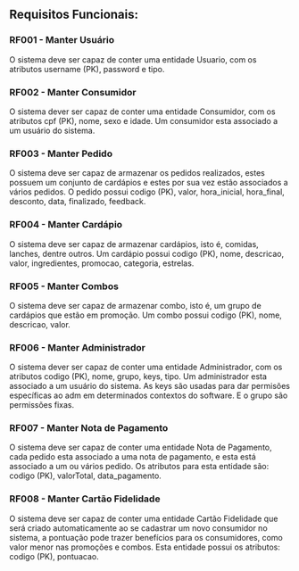 ## Requisitos Funcionais:

### RF001 - Manter Usuário
O sistema deve ser capaz de conter uma entidade Usuario, com os atributos username (PK), password e tipo.


### RF002 - Manter Consumidor
O sistema dever ser capaz de conter uma entidade Consumidor, com os atributos cpf (PK), nome, sexo e idade. Um consumidor esta associado a um usuário do sistema.


### RF003 - Manter Pedido
O sistema deve ser capaz de armazenar os pedidos realizados, estes possuem um conjunto de cardápios e estes por sua vez estão associados a vários pedidos. O pedido possui codigo (PK), valor, hora_inicial, hora_final, desconto, data, finalizado, feedback.


### RF004 - Manter Cardápio
O sistema deve ser capaz de armazenar cardápios, isto é, comidas, lanches, dentre outros. Um cardápio possui codigo (PK), nome, descricao, valor, ingredientes, promocao, categoria, estrelas.


### RF005 - Manter Combos
O sistema deve ser capaz de armazenar combo, isto é, um grupo de cardápios que estão em promoção. Um combo possui codigo (PK), nome, descricao, valor.


### RF006 - Manter Administrador
O sistema dever ser capaz de conter uma entidade Administrador, com os atributos codigo (PK), nome, grupo, keys, tipo. Um administrador esta associado a um usuário do sistema. As keys são usadas para dar permisões específicas ao adm em determinados contextos do software. E o grupo são permissões fixas.


### RF007 - Manter Nota de Pagamento
O sistema deve ser capaz de conter uma entidade Nota de Pagamento, cada pedido esta associado a uma nota de pagamento, e esta está associado a um ou vários pedido. Os atributos para esta entidade são: codigo (PK), valorTotal, data_pagamento.


### RF008 - Manter Cartão Fidelidade
O sistema deve ser capaz de conter uma entidade Cartão Fidelidade que será criado automaticamente ao se cadastrar um novo consumidor no sistema, a pontuação pode trazer benefícios para os consumidores, como valor menor nas promoções e combos. Esta entidade possui os atributos: codigo (PK), pontuacao.










